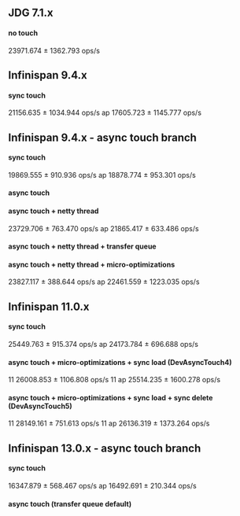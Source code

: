 ## JDG 7.1.x
#### no touch
23971.674 ± 1362.793  ops/s

## Infinispan 9.4.x
#### sync touch
21156.635 ± 1034.944  ops/s
ap 17605.723 ± 1145.777  ops/s

## Infinispan 9.4.x - async touch branch
#### sync touch
19869.555 ± 910.936  ops/s
ap 18878.774 ± 953.301  ops/s

#### async touch

#### async touch + netty thread
23729.706 ± 763.470  ops/s
ap 21865.417 ± 633.486  ops/s

#### async touch + netty thread + transfer queue

#### async touch + netty thread + micro-optimizations
23827.117 ± 388.644  ops/s
ap 22461.559 ± 1223.035  ops/s

## Infinispan 11.0.x
#### sync touch
25449.763 ± 915.374  ops/s
ap 24173.784 ± 696.688  ops/s

#### async touch + micro-optimizations + sync load (DevAsyncTouch4)
11 26008.853 ± 1106.808  ops/s
11 ap 25514.235 ± 1600.278  ops/s

#### async touch + micro-optimizations + sync load + sync delete (DevAsyncTouch5)
11 28149.161 ± 751.613  ops/s
11 ap 26136.319 ± 1373.264  ops/s

## Infinispan 13.0.x - async touch branch
#### sync touch
16347.879 ± 568.467  ops/s
ap 16492.691 ± 210.344  ops/s

#### async touch (transfer queue default)
